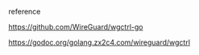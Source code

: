 reference

<https://github.com/WireGuard/wgctrl-go>

<https://godoc.org/golang.zx2c4.com/wireguard/wgctrl>
